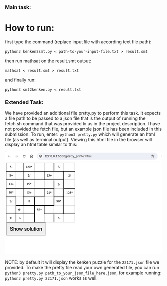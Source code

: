 ### Main task:

# How to run:
first type the command (replace input file with according text file path):
```
python3 kenken2smt.py < path-to-your-input-file.txt > result.smt
```
then run mathsat on the result.smt output:
```
mathsat < result.smt > result.txt
```
and finally run:
```
python3 smt2kenken.py < result.txt
```

### Extended Task:

We have provided an additional file pretty.py to perform this task. It expects a file path
to be passed to a json file that is the output of running the fetch.sh command that was provided to us
in the project description. I have not provided the fetch file, but an example json file has been included in this submission. To run, enter: `python3 pretty.py` which will generate an html file (as well as terminal output). 
Viewing this html file in the browser will display an html table similar to this:

![Alt text](./pretty_output.png "Try clicking show solution!")

NOTE: by default it will display the kenken puzzle for the `22171.json` file we provided. To make the pretty file read your own generated file, you can run `python3 pretty.py path_to_your_json_file_here.json`, for example running: `python3 pretty.py 22171.json` works as well. 